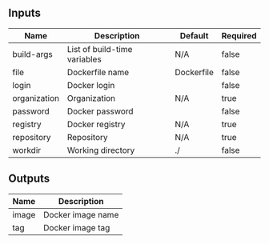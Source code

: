 <!-- markdownlint-disable -->
## Inputs

| Name | Description | Default | Required |
|------|-------------|---------|----------|
| build-args | List of build-time variables | N/A | false |
| file | Dockerfile name | Dockerfile | false |
| login | Docker login |  | false |
| organization | Organization | N/A | true |
| password | Docker password |  | false |
| registry | Docker registry | N/A | true |
| repository | Repository | N/A | true |
| workdir | Working directory | ./ | false |

## Outputs

| Name | Description |
|------|-------------|
| image | Docker image name |
| tag | Docker image tag |
<!-- markdownlint-restore -->
